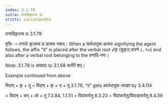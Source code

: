 ```yaml
---
index: 3.1.79
sutra: तनादिकृञ्भ्य उः
vritti: satishabodha
---
```



 तनादिकृञ्भ्य उः 3.1.79 


वृत्तिः --ः तनादेः कृञश्च उः प्रत्ययः स्यात्। When a सार्वधातुक-प्रत्ययः signifying the agent follows, the affix “उ” is placed after the verbal root √कृ (डुकृञ् करणे ८. १०) and also after a verbal root belonging to the तनादि-गणः। 


Note: 3.1.79 is अपवादः to 3.1.68 कर्तरि शप्‌। 


Example continued from above 

विदाम् + कृ + तु = विदाम् + कृ + उ + तु 3.1.79, “उ” gets आर्धधातुक-सञ्ज्ञा by 3.4.114 

= विदाम् + कर् + ओ + तु 7.3.84, 1.1.51 = विदांकरोतु 8.3.23 = विदांकरोतु/विदाङ्करोतु 8.4.59 


